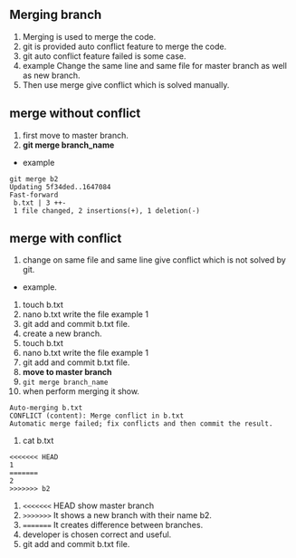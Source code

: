 ## Merging branch   
1. Merging is used to merge the code.  
1. git is provided auto conflict feature to merge the code.   
1. git auto conflict feature failed is some case.  
1. example Change the same line and same file for master branch as well as new branch.  
1. Then use merge give conflict which is solved manually.   

## merge without conflict     
1. first move to master branch.  
1. **git merge branch_name**   
* example   
```   
git merge b2
Updating 5f34ded..1647084
Fast-forward
 b.txt | 3 ++-
 1 file changed, 2 insertions(+), 1 deletion(-)

```  
## merge with conflict    
1. change on same file and same line give conflict which is not solved by git.   
* example.   
1. touch b.txt   
1. nano b.txt write the file example 1   
1. git add and commit b.txt file.   
1. create a new branch.    
1. touch b.txt
1. nano b.txt write the file example 1
1. git add and commit b.txt file.     
1. **move to master branch**  
1. `git merge branch_name`      
1. when perform merging it show. 
```   
Auto-merging b.txt
CONFLICT (content): Merge conflict in b.txt
Automatic merge failed; fix conflicts and then commit the result.   
```  
1. cat b.txt    
```  
<<<<<<< HEAD
1
=======
2
>>>>>>> b2 
```  
1. `<<<<<<<` HEAD show master branch    
1. `>>>>>>>` It shows a new branch with their name b2.     
1. `=======`  It creates difference between branches.      
1. developer is chosen correct and useful.   
1. git add and commit b.txt file.